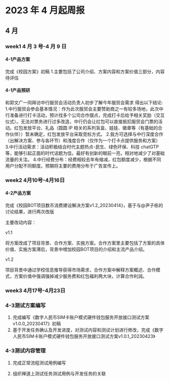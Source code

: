 # 2023 年 4 月起周报

## 4 月

### week1 4 月 3 号-4 月 9 日

#### 4-1产品方案

完成《校园方案》初稿 1.主要包括了公司介绍、方案内容和方案价值三部分，内容待评估

#### 4-1产品预研

和郭文广一同拜访中行服贸会活动负责人初步了解今年服贸会需求
得出以下结论: 1.中行服贸会参会基本情况：作为此次服贸会主要赞助商之一有较多场地，此次中行准备进行打卡活动，预计找多个公司合作摆点，完成打卡后给予相关奖励（交互仪式）。无法对票务进行过多改造，中行仍会让红包可以直接抵扣服贸会门票的活动。红包发放平台、礼品（圆圆 IP 相关的系列盲盒、娃娃、徽章等（有基础的合作伙伴））暂未确定，红包发放平台采取竞标方式。 2.我方可选择与中行深度合作（出解决方案、参与各环节）和浅度合作（仅作为一个打卡点提供服务和方案） 3.中行活动需求：活动积极结合时代主题热点-民生、绿色环保、科技 chatGTP 等，能够引起正面的时代话题为佳。最好有创新的眼前一亮，相对地减少了对基础流量的关注。 4.中行经费分布：经费相较去年有缩减，红包额度减少，根据不同用户分配不同额度。预期将主要的费用分布于广告宣传上。

### week2 4月10号-4月16日

#### 4-2产品方案

完成《校园BOT项目数币消费建设解决方案v1.2_20230414》，基于与@尹子栋的讨论结果，进行两次改版

主要改动内容：

v1.1

将方案改成了项目背景、合作方案、实施方案。合作方案里主要包括了方案的具体价值、实施方案滞后，背景中增加校园BOT项目的介绍和主流产品介绍。

v1.2

项目背景中通过学校信息推导获得市场需求，合作方案中解释方案概述、合作模式，方案价值中强调强掉减少服务费和红包福利两大块，计算合作利润。

### week3 4月17号-4月23日

### 4-3测试方案编写

1. 完成编写《数字人民币SIM卡账户模式硬件钱包服务开放接口测试方案v1.0.0_20230417》初稿
2. 基于开发任务确认及开发进度，对测试内容和测试计划进行修改，完成《数字人民币SIM卡账户模式硬件钱包服务开放接口测试方案v1.0.1_20230423》

### 4-3测试内容管理

1. 完成正常流程测试用例编写

2. 组织禅道上测试任务测试用例与开发任务的关联
